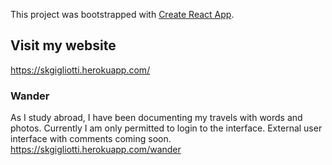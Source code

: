 This project was bootstrapped with [Create React App](https://github.com/facebook/create-react-app).

## Visit my website

https://skgigliotti.herokuapp.com/

### Wander
As I study abroad, I have been documenting my travels with words and photos. Currently I am only permitted to login to the interface. External user interface with comments coming soon. 
https://skgigliotti.herokuapp.com/wander

